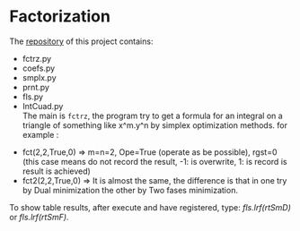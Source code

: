 # Factorization
The [repository](https://github.com/20032157G/Factorization.git) of this project contains:
- fctrz.py
- coefs.py
- smplx.py
- prnt.py
- fls.py
- IntCuad.py          
The main is `fctrz`, the program try to get a formula for an integral on a triangle of something like x^m.y^n by simplex optimization methods.
for example : 
* fct(2,2,True,0) => m=n=2, Ope=True (operate as be possible), rgst=0 (this case means do not record the result, -1: is overwrite, 1: is record is result is achieved)     
* fct2(2,2,True,0) => It is almost the same, the difference is that in one try by Dual minimization the other by Two fases minimization.

To show table results, after execute and have registered, type: _fls.lrf(rtSmD)_ or _fls.lrf(rtSmF)_.

